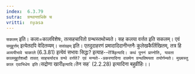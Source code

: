 ```yaml
---
index:  6.3.79
sutra:  ग्रन्थान्ताधिके च
vritti:  nyasa
---
```


`सकलम्` इति। कला=कालविशेषः, तत्सहचारितो ग्रन्थस्तथोच्यते। सह कलया वर्त्तत इति सकलम्। एवं `समुहूर्त्तम्` इत्येतदपि वेदितव्यम्। `ससंग्रहम्` इति। एतदुदाहरणं प्रमादादिदानीन्तनैः कुलेखकैर्लिखितम्, तत्र हि `अव्ययीभावे चाकाले` (6.3.81) इत्येवं सभावः सिद्धः? इत्याह--तत्र` इत्यादि। कथं पुननं प्राप्नोति, यावता कालमुहूर्तशब्दौ तावत् साहचर्यादत्र ग्रन्थे वर्त्तते? एवं मन्यते--प्रकरणादिना वाक्येन ग्रन्थविषयता तयोर्गम्यते। मुख्यस्तु काल एवाभिधेय इति।
`सद्रोणा खारी` इत्यादि। `तेन सह` (2.2.28) इत्यादिना बहुव्रीहिः।।

